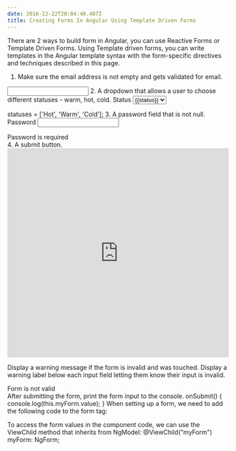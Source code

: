 ```yaml
---
date: 2016-12-22T20:04:40.407Z
title: Creating Forms In Angular Using Template Driven Forms
---
```

There are 2 ways to build form in Angular, you can use Reactive Forms or Template Driven Forms.  Using Template driven forms, you can write templates in the Angular template syntax with the form-specific directives and techniques described in this page.

1.  Make sure the email address is not empty and gets validated for email.
 <input type="email" id="email" class="form-control" email required ngModel name="email">
2.  A dropdown that allows a user to choose different statuses - warm, hot, cold.
  <label for="status">Status</label>
  <select name="status" id="status" ngModel class="form-control">
    <option value="pet" *ngFor="let status of statuses" [value]="status">{{status}}</option>
  </select>
  
  statuses = ['Hot', 'Warm', 'Cold'];
3.  A password field that is not null.
  <label for="password">Password</label>
  <input type="password" id="password" class="form-control" ngModel name="password" required >
  <div [hidden]="password.valid || password.pristine" class="alert alert-danger">
     Password is required
  </div>
4.  A submit button.
 
<iframe width="100%" height="475" src="https://stackblitz.com/edit/angular-ufxm7p?embed=1&file=src/app/app.component.html" frameborder="0"></iframe>

Display a warning message if the form is invalid and was touched.  Display a warning label below each input field letting them know their input is invalid.
 <div [hidden]="!myForm.valid || myForm.touched" class="alert alert-danger">
          Form is not valid
 </div>
After submitting the form, print the form input to the console.
 onSubmit() {
    console.log(this.myForm.value);
  }
When setting up a form, we need to add the following code to the form tag:
<form (ngSubmit)="onSubmit()" #myForm="ngForm">

To access the form values in the component code, we can use the ViewChild method that inherits from NgModel:
@ViewChild("myForm") myForm: NgForm;


